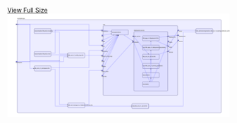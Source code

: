 [View Full Size](https://raw.githubusercontent.com/mingfang/terraform-k8s-modules/master/examples/opa/diagram.svg?sanitize=true)<img src="diagram.svg"/>
